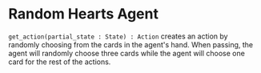 # Random Hearts Agent

`get_action(partial_state : State) : Action` creates an action by randomly choosing from the cards in the agent's hand. When passing, the agent will randomly choose three cards while the agent will choose one card for the rest of the actions.
